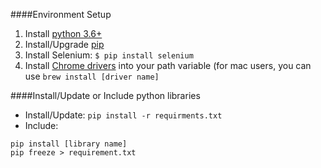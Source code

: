 ####Environment Setup

1. Install [python 3.6+](https://www.python.org/)
2. Install/Upgrade [pip](https://pip.pypa.io/en/stable/installing/)
3. Install Selenium: ```$ pip install selenium```
4. Install [Chrome drivers](https://sites.google.com/a/chromium.org/chromedriver/downloads) into your path variable (for mac users, you can use ```brew install [driver name]```

####Install/Update or Include python libraries

* Install/Update: ```pip install -r requirments.txt```
* Include:
```
pip install [library name]
pip freeze > requirement.txt
```
